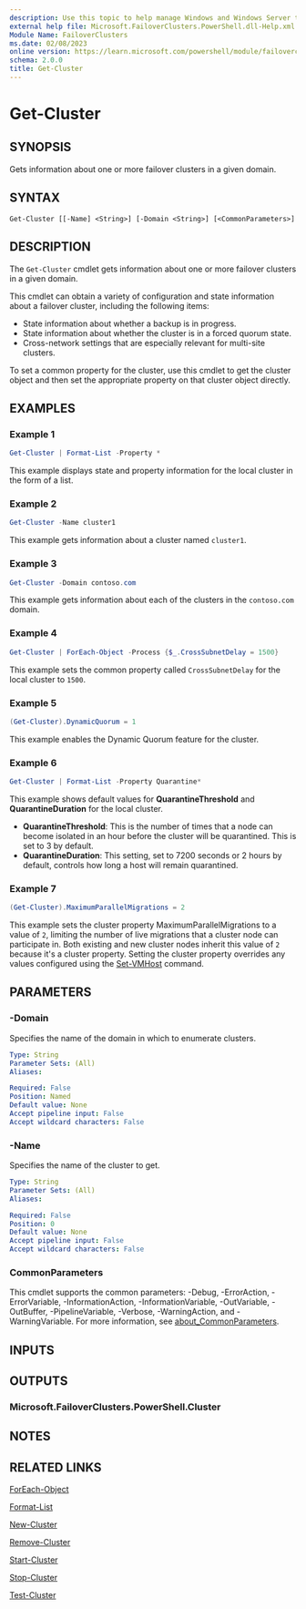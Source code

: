```yaml
---
description: Use this topic to help manage Windows and Windows Server technologies with Windows PowerShell.
external help file: Microsoft.FailoverClusters.PowerShell.dll-Help.xml
Module Name: FailoverClusters
ms.date: 02/08/2023
online version: https://learn.microsoft.com/powershell/module/failoverclusters/get-cluster?view=windowsserver2022-ps&wt.mc_id=ps-gethelp
schema: 2.0.0
title: Get-Cluster
---
```


# Get-Cluster

## SYNOPSIS
Gets information about one or more failover clusters in a given domain.

## SYNTAX

```
Get-Cluster [[-Name] <String>] [-Domain <String>] [<CommonParameters>]
```

## DESCRIPTION

The `Get-Cluster` cmdlet gets information about one or more failover clusters in a given domain.

This cmdlet can obtain a variety of configuration and state information about a failover cluster,
including the following items:

- State information about whether a backup is in progress.
- State information about whether the cluster is in a forced quorum state.
- Cross-network settings that are especially relevant for multi-site clusters.

To set a common property for the cluster, use this cmdlet to get the cluster object and then set the
appropriate property on that cluster object directly.

## EXAMPLES

### Example 1

```powershell
Get-Cluster | Format-List -Property *
```

This example displays state and property information for the local cluster in the form of a list.

### Example 2

```powershell
Get-Cluster -Name cluster1
```

This example gets information about a cluster named `cluster1`.

### Example 3

```powershell
Get-Cluster -Domain contoso.com
```

This example gets information about each of the clusters in the `contoso.com` domain.

### Example 4

```powershell
Get-Cluster | ForEach-Object -Process {$_.CrossSubnetDelay = 1500}
```

This example sets the common property called `CrossSubnetDelay` for the local cluster to `1500`.

### Example 5

```powershell
(Get-Cluster).DynamicQuorum = 1
```

This example enables the Dynamic Quorum feature for the cluster.

### Example 6

```powershell
Get-Cluster | Format-List -Property Quarantine*
```

This example shows default values for **QuarantineThreshold** and **QuarantineDuration** for the
local cluster.

- **QuarantineThreshold**: This is the number of times that a node can become isolated in an hour
 before the cluster will be quarantined. This is set to 3 by default.
- **QuarantineDuration**: This setting, set to 7200 seconds or 2 hours by default, controls how long
  a host will remain quarantined.

### Example 7

```powershell
(Get-Cluster).MaximumParallelMigrations = 2
```

This example sets the cluster property MaximumParallelMigrations to a value of `2`, limiting the
number of live migrations that a cluster node can participate in. Both existing and new cluster
nodes inherit this value of `2` because it's a cluster property. Setting the cluster
property overrides any values configured using the [Set-VMHost](../hyper-v/Set-VMHost.md)
command.

## PARAMETERS

### -Domain

Specifies the name of the domain in which to enumerate clusters.

```yaml
Type: String
Parameter Sets: (All)
Aliases: 

Required: False
Position: Named
Default value: None
Accept pipeline input: False
Accept wildcard characters: False
```

### -Name

Specifies the name of the cluster to get.

```yaml
Type: String
Parameter Sets: (All)
Aliases: 

Required: False
Position: 0
Default value: None
Accept pipeline input: False
Accept wildcard characters: False
```

### CommonParameters

This cmdlet supports the common parameters: -Debug, -ErrorAction, -ErrorVariable,
-InformationAction, -InformationVariable, -OutVariable, -OutBuffer, -PipelineVariable, -Verbose,
-WarningAction, and -WarningVariable. For more information, see
[about_CommonParameters](https://go.microsoft.com/fwlink/?LinkID=113216).

## INPUTS

## OUTPUTS

### Microsoft.FailoverClusters.PowerShell.Cluster

## NOTES

## RELATED LINKS

[ForEach-Object](https://go.microsoft.com/fwlink/p/?LinkId=113300)

[Format-List](https://go.microsoft.com/fwlink/p/?LinkId=113302)

[New-Cluster](./New-Cluster.md)

[Remove-Cluster](./Remove-Cluster.md)

[Start-Cluster](./Start-Cluster.md)

[Stop-Cluster](./Stop-Cluster.md)

[Test-Cluster](./Test-Cluster.md)
